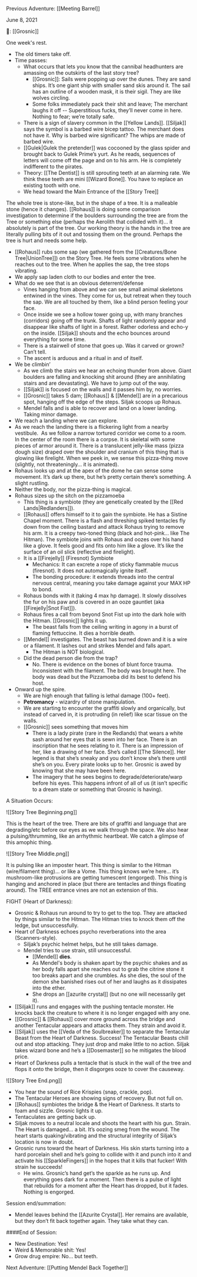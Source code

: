 Previous Adventure: [[Meeting Barrel]]

June 8, 2021

🐐: [[Grosnic]]

One week's rest. 

* The old timers take off.
* Time passes:
	* What occurs that lets you know that the cannibal headhunters are amassing on the outskirts of the last story tree?
		* [[Grosnic]]: Sails were popping up over the dunes. They are sand ships. It’s one giant ship with smaller sand skis around it. The sail has an outline of a wooden mask, it is their sigil. They are like wolves circling.
		* Some folks immediately pack their shit and leave; The merchant laughs it off -- Superstitious fucks, they’ll never come in here. Nothing to fear; we’re totally safe.
	* There is a sign of slavery common in the [[Yellow Lands]]. [[Siljak]] says the symbol is a barbed wire bicep tattoo. The merchant does not have it. Why is barbed wire significant? The whips are made of barbed wire.
	* [[Gulek|Gulek the pretender]] was cocooned by the glass spider and brought back to Gulek Prime’s yurt. As he reads, sequences of letters will come off the page and on to his arm. He is completely indifferent to the pirates.
	* Theory: [[The Dentist]] is still sprouting teeth at an alarming rate. We think these teeth are mini [[Wizard Bone]]. You have to replace an existing tooth with one.
	* We head toward the Main Entrance of the [[Story Tree]]

The whole tree is stone-like, but in the shape of a tree. It is a malleable stone (hence it changes). [[Rohaus]] is doing some comparison investigation to determine if the boulders surrounding the tree are from the Tree or something else (perhaps the Aerolith that collided with it)... it absolutely is part of the tree. Our working theory is the hands in the tree are literally pulling bits of it out and tossing them on the ground. Perhaps the tree is hurt and needs some help.

* [[Rohaus]] rubs some sap (we gathered from the [[Creatures/Bone Tree|UnionTree]]) on the Story Tree. He feels some vibrations when he reaches out to the tree. When he applies the sap, the tree stops vibrating.
* We apply sap laden cloth to our bodies and enter the tree.
* What do we see that is an obvious deterrent/defense
	* Vines hanging from above and we can see small animal skeletons entwined in the vines. They come for us, but retreat when they touch the sap. We are all touched by them, like a blind person feeling your face.
	* Once inside we see a hollow tower going up, with many branches (corridors) going off the trunk. Shafts of light randomly appear and disappear like shafts of light in a forest. Rather odorless and echo-y on the inside. [[Siljak]] shouts and the echo bounces around everything for some time. 
	* There is a stairwell of stone that goes up. Was it carved or grown? Can’t tell.
	* The ascent is arduous and a ritual in and of itself. 
* We be climbin’
	* As we climb the stairs we hear an echoing thunder from above. Giant boulders are falling and knocking shit around (they are annihilating stairs and are devastating). We have to jump out of the way.
	* [[Siljak]] is focused on the walls and it passes him by, no worries.
	* [[Grosnic]] takes 5 dam; [[Rohaus]] & [[Mendel]] are in a precarious spot, hanging off the edge of the steps. Siljak scoops up Rohaus.
	* Mendel falls and is able to recover and land on a lower landing. Taking minor damage.
* We reach a landing where we can explore.
* As we reach the landing there is a flickering light from a nearby vestibule.  As we follow a narrow tortured corridor we come to a room. In the center of the room there is a corpse. It is skeletal with some pieces of armor around it. There is a translucent jelly-like mass (pizza dough size) draped over the shoulder and cranium of this thing that is glowing like firelight. When we peek in, we sense this pizza-thing move (slightly, not threateningly… it is animated). 
* Rohaus looks up and at the apex of the dome he can sense some movement. It’s dark up there, but he’s pretty certain there’s something. A slight rustling.
* Neither the body, nor the pizza-thing is magical.
* Rohaus sizes up the sitch on the pizzamoeba
	* This thing is a symbiote (they are genetically created by the [[Red Lands|Redlanders]]).
	* [[Rohaus]] offers himself to it to gain the symbiote. He has a Sistine Chapel moment. There is a flash and threshing spiked tentacles fly down from the ceiling bastard and attack Rohaus trying to remove his arm. It is a creepy two-toned thing (black and hot-pink… like The Hitman). The symbiote joins with Rohaus and oozes over his hand like a glove. It feels good and fits onto him like a glove. It’s like the surface of an oil slick (reflective and firelight).
	* It is a [[Firejelly]] (Firesnot) Symbiote
		* Mechanics: It can excrete a rope of sticky flammable mucus (firesnot). It does not automagically ignite itself.
		* The bonding procedure: it extends threads into the central nervous central, meaning you take damage against your MAX HP to bond.
	* Rohaus bonds with it (taking 4 max hp damage). It slowly dissolves the fur on his paw and is covered in an ooze gauntlet (aka [[Firejelly|Snot Fist]]).
	* Rohaus fires a call from beyond Snot Fist up into the dark hole with the Hitman. [[Grosnic]] lights it up.
		* The beast falls from the ceiling writing in agony in a burst of flaming fettuccine. It dies a horrible death.
	* [[Mendel]] investigates. The beast has burned down and it is a wire or a filament. It lashes out and strikes Mendel and falls apart. 
		* The Hitman is NOT biological.
	* Did the dead person die from the trap? 
		* No. There is evidence on the bones of blunt force trauma. Inconsistent with the filament. The body was brought here. The body was dead but the Pizzamoeba did its best to defend his host.
* Onward up the spire.
	* We are high enough that falling is lethal damage (100+ feet).
	* **Petromancy** - wizardry of stone manipulation. 
	* We are starting to encounter the graffiti slowly and organically, but instead of carved in, it is protruding (in relief) like scar tissue on the walls.
	* [[Grosnic]] sees something that moves him
		* There is a lady pirate (rare in the Redlands) that wears a white sash around her eyes that is sewn into her face. There is an inscription that he sees relating to it. There is an impression of her, like a drawing of her face. She’s called [[The Silence]]. Her legend is that she’s sneaky and you don’t know she’s there until she’s on you. Every pirate looks up to her. Grosnic is awed by knowing that she may have been here.
		* The imagery that he sees begins to degrade/deteriorate/warp before his eyes. This happens infront of all of us (it isn’t specific to a dream state or something that Grosnic is having).

A Situation Occurs:

![[Story Tree Beginning.png]]

This is the heart of the tree. There are bits of graffiti and language that are degrading/etc before our eyes as we walk through the space. We also hear a pulsing/thrumming, like an arrhythmic heartbeat. We catch a glimpse of this amophic thing. 

![[Story Tree Middle.png]]

It is pulsing like an imposter heart. This thing is similar to the Hitman (wire/filament thing)... or like a Vome. This thing knows we’re here… it’s mushroom-like protrusions are getting tumescent (engorged). This thing is hanging and anchored in place (but there are tentacles and things floating around). The TREE entrance vines are not an extension of this.

FIGHT (Heart of Darkness):

* Grosnic & Rohaus run around to try to get to the top. They are attacked by things similar to the Hitman. The Hitman tries to knock them off the ledge, but unsuccessfully.
* Heart of Darkness echoes psycho reverberations into the area (Scanners-style).
	* Siljak’s psychic helmet helps, but he still takes damage.
	* Mendel tries to use strain, still unsuccessful. 
		* [[Mendel]] **dies**.
		* As Mendel's body is shaken apart by the psychic shakes and as her body falls apart she reaches out to grab the citrine stone it too breaks apart and she crumbles. As she dies, the soul of the demon she banished rises out of her and laughs as it dissipates into the ether.
		* She drops an [[azurite crystal]] (but no one will necessarily get it).
* [[Siljak]] runs and engages with the pushing tentacle monster. He knocks back the creature to where it is no longer engaged with any one.
* [[Grosnic]] & [[Rohaus]] cover more ground across the bridge and another Tentacular appears and attacks them. They strain and avoid it. 
* [[Siljak]] uses the [[Veda of the Soulbreaker]] to separate the Tentacular Beast from the Heart of Darkness. Success! The Tentacular Beasts chill out and stop attacking. They just drop and make little to no action. Siljak takes wizard bone and he’s a [[Dosemaster]] so he mitigates the blood price.
* Heart of Darkness pulls a tentacle that is stuck in the wall of the tree and flops it onto the bridge, then it disgorges ooze to cover the causeway. 

![[Story Tree End.png]]

* You hear the sound of Rice Krispies (snap, crackle, pop).
* The Tentacular Heroes are showing signs of recovery. But not full on.
* [[Rohaus]] symbiotes the bridge & the Heart of Darkness. It starts to foam and sizzle. Grosnic lights it up.
* Tentaculates are getting back up.
* Siljak moves to a neutral locale and shoots the heart with his gun. Strain. The Heart is damaged… a bit. It’s oozing smeg from the wound. The heart starts quaking/vibrating and the structural integrity of Siljak’s location is now in doubt. 
* Grosnic runs toward the heart of Darkness. His skin starts turning into a hard porcelain shell and he’s going to collide with it and punch into it and activate his [[SparkleFingers]] in the hopes that it kills that fucker! With strain he succeeds!
	* He wins. Grosnic’s hand get’s the sparkle as he runs up. And everything goes dark for a moment. Then there is a pulse of light that rebuilds for a moment after the Heart has dropped, but it fades. Nothing is engorged. 

Session end/summation:

* Mendel leaves behind the [[Azurite Crystal]]. Her remains are available, but they don’t fit back together again. They take what they can.

####End of Session:

* New Destination: Yes!
* Weird & Memorable shit: Yes!
* Grow drug empire: No… but teeth.

Next Adventure: [[Putting Mendel Back Together]]